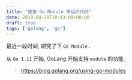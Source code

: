 ```yaml
---
title: "使用 Go Module 来组织代码"
date: 2019-04-29T10:43:09+08:00
draft: true
tags: ['golang', 'go']
---
```


最近一段时间, 研究了下 `Go Module` .

从 `Go 1.11` 开始, GoLang 开始支持 `module` 的功能.

> https://blog.golang.org/using-go-modules

<!--more-->

